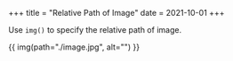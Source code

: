 +++
title = "Relative Path of Image"
date = 2021-10-01
+++

Use `img()` to specify the relative path of image.

<!-- more -->

{{ img(path="./image.jpg", alt="") }}
